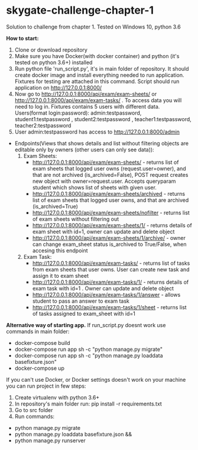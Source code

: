 # skygate-challenge-chapter-1
Solution to challenge from chapter 1. Tested on Windows 10, python 3.6

**How to start:**
1. Clone or download repository
2. Make sure you have Docker(with docker container) and python (it's tested on python 3.6+) installed
3. Run python file 'run_script.py', it's in main folder of repository. It should create docker image and install everything needed to run application. Fixtures for testing are attached in this command. Script should run application on http://127.0.0.1:8000/
4. Now go to http://127.0.0.1:8000/api/exam/exam-sheets/ or http://127.0.0.1:8000/api/exam/exam-tasks/ . To access data you will need to log in. Fixtures contains 5 users with different data. Users(format login:password): admin:testpassword, student1:testpassword , student2:testpassword , teacher1:testpassword, teacher2:testpassword
5. User admin:testpassword has access to http://127.0.0.1:8000/admin

* Endpoints(Views that shows details and list without filtering objects are editable only by owners (other users can only see data)):
    1. Exam Sheets:
        - http://127.0.0.1:8000/api/exam/exam-sheets/ - returns list of exam sheets that logged user owns (request.user=owner), and that are not archived (is_archived=False), POST request creates new object with owner=request.user. Accepts queryparam student which shows list of sheets with given user.
        - http://127.0.0.1:8000/api/exam/exam-sheets/archived - returns list of exam sheets that logged user owns, and that are archived (is_archived=True)
        - http://127.0.0.1:8000/api/exam/exam-sheets/nofilter - returns list of exam sheets without filtering out
        - http://127.0.0.1:8000/api/exam/exam-sheets/1/ - returns details of exam sheet with id=1, owner can update and delete object
        - http://127.0.0.1:8000/api/exam/exam-sheets/1/archive/ - owner can change exam_sheet status is_archived to True/False, when accesing this endpoint
    2. Exam Task:
        - http://127.0.0.1:8000/api/exam/exam-tasks/ - returns list of tasks from exam sheets that user owns. User can create new task and assign it to exam sheet
        - http://127.0.0.1:8000/api/exam/exam-tasks/1/ - returns details of exam task with id=1 . Owner can update and delete object
        - http://127.0.0.1:8000/api/exam/exam-tasks/1/answer - allows student to pass an answer to exam task
        - http://127.0.0.1:8000/api/exam/exam-tasks/1/sheet - returns list of tasks assigned to exam_sheet with id=1

**Alternative way of starting app.**
If run_script.py doesnt work use commands in main folder:
- docker-compose  build
- docker-compose run app sh -c "python manage.py migrate"
- docker-compose run app sh -c "python manage.py loaddata basefixture.json"
- docker-compose up

If you can't use Docker, or Docker settings doesn't work on your machine you can run project in few steps:
1. Create virtualenv with python 3.6+
2. In repository's main folder run: pip install -r requirements.txt
3. Go to src folder
4. Run commands:
- python manage.py migrate 
- python manage.py loaddata basefixture.json &&
- python manage.py runserver